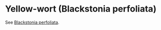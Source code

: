# Yellow-wort (Blackstonia perfoliata)

See [Blackstonia perfoliata](https://en.wikipedia.org/wiki/Blackstonia_perfoliata).
